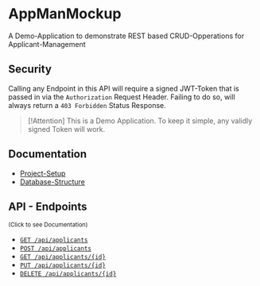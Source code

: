 # AppManMockup

A Demo-Application to demonstrate REST based CRUD-Opperations for Applicant-Management

## Security
Calling any Endpoint in this API will require a signed JWT-Token that is passed in via the `Authorization` Request Header.
Failing to do so, will always return a `403 Forbidden` Status Response.

> [!Attention]
> This is a Demo Application. To keep it simple, any validly signed Token will work.

## Documentation
- [Project-Setup](./documentation/Projekt_Structur.md)
- [Database-Structure](./documentation/database.md)


## API - Endpoints
<small>(Click to see Documentation)</small>

- [`GET /api/applicants`](./documentation/get_applicants.md)
- [`POST /api/applicants`](./documentation/post_applicants.md)
- [`GET /api/applicants/{id}`](./documentation/get_applicant_by_id.md)
- [`PUT /api/applicants/{id}`](./documentation/put_applicant_by_id.md)
- [`DELETE /api/applicants/{id}`](./documentation/delete_applicant_by_id.md)
